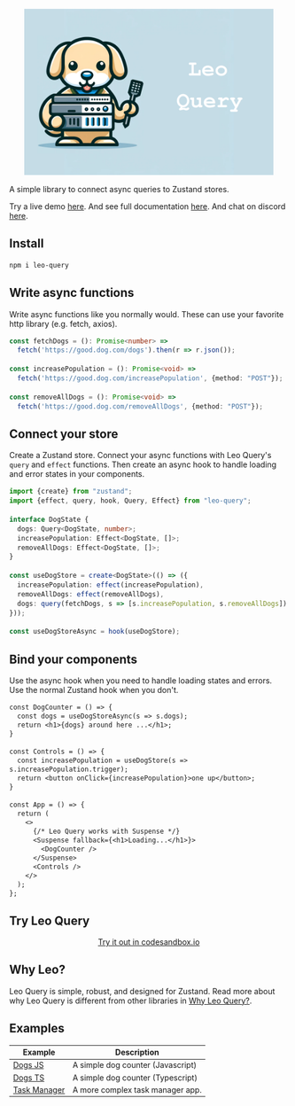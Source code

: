 <p align="center">
  <img src="./assets/leo.png" height="300">
</p>

A simple library to connect async queries to Zustand stores.

Try a live demo [here](https://codesandbox.io/p/sandbox/leo-query-dogs-demo-js-wmwlgt?file=%2Fsrc%2FApp.jsx). And see full documentation [here](https://leoquery.com). And chat on discord [here](https://discord.gg/aucYm6hMsJ).

## Install 

```bash
npm i leo-query
```

## Write async functions

Write async functions like you normally would. These can use your favorite http library (e.g. fetch, axios).

```ts
const fetchDogs = (): Promise<number> => 
  fetch('https://good.dog.com/dogs').then(r => r.json());

const increasePopulation = (): Promise<void> =>
  fetch('https://good.dog.com/increasePopulation', {method: "POST"});

const removeAllDogs = (): Promise<void> =>
  fetch('https://good.dog.com/removeAllDogs', {method: "POST"});
```

## Connect your store

Create a Zustand store. Connect your async functions with Leo Query's `query` and `effect` functions. Then create an async hook to handle loading and error states in your components.

```typescript
import {create} from "zustand";
import {effect, query, hook, Query, Effect} from "leo-query";

interface DogState {
  dogs: Query<DogState, number>;
  increasePopulation: Effect<DogState, []>;
  removeAllDogs: Effect<DogState, []>;
}

const useDogStore = create<DogState>(() => ({
  increasePopulation: effect(increasePopulation),
  removeAllDogs: effect(removeAllDogs),
  dogs: query(fetchDogs, s => [s.increasePopulation, s.removeAllDogs]) // Re-fetch when increasePopulation or removeAllDogs succeeds 
}));

const useDogStoreAsync = hook(useDogStore);
```

## Bind your components

Use the async hook when you need to handle loading states and errors. Use the normal Zustand hook when you don't.

```tsx
const DogCounter = () => {
  const dogs = useDogStoreAsync(s => s.dogs);
  return <h1>{dogs} around here ...</h1>;
}

const Controls = () => {
  const increasePopulation = useDogStore(s => s.increasePopulation.trigger);
  return <button onClick={increasePopulation}>one up</button>;
}

const App = () => {
  return (
    <>
      {/* Leo Query works with Suspense */}
      <Suspense fallback={<h1>Loading...</h1>}>
        <DogCounter />
      </Suspense>
      <Controls />
    </>
  );
};
```
## Try Leo Query
<center>
  <a href="https://codesandbox.io/p/sandbox/leo-query-dogs-demo-ts-7f2c34">Try it out in codesandbox.io</a>
</center>



## Why Leo?

Leo Query is simple, robust, and designed for Zustand. Read more about why Leo Query is different from other libraries in [Why Leo Query?](/why).

## Examples

| Example                                                                                           | Description                        |
|---------------------------------------------------------------------------------------------------|------------------------------------|
| [Dogs JS](https://codesandbox.io/p/sandbox/leo-query-dogs-demo-js-wmwlgt?file=%2Fsrc%2FApp.jsx) | A simple dog counter (Javascript) |
| [Dogs TS](https://codesandbox.io/p/sandbox/leo-query-dogs-demo-ts-7f2c34?file=%2Fsrc%2FApp.tsx) | A simple dog counter (Typescript) |
| [Task Manager](https://xsh8c4.csb.app/)                                                           | A more complex task manager app.   |
